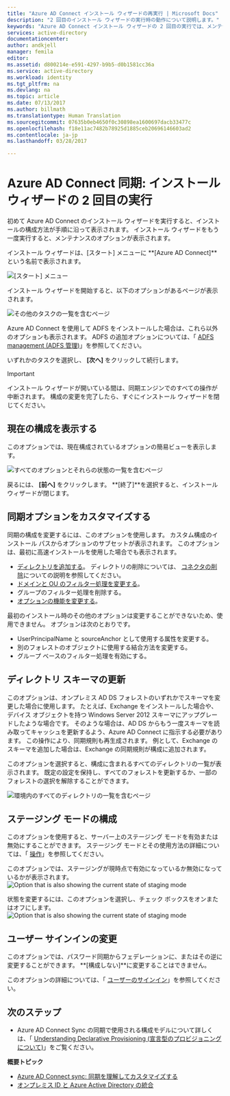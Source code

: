 ```yaml
---
title: "Azure AD Connect インストール ウィザードの再実行 | Microsoft Docs"
description: "2 回目のインストール ウィザードの実行時の動作について説明します。"
keywords: "Azure AD Connect インストール ウィザードの 2 回目の実行では、メンテナンス設定を構成できます。"
services: active-directory
documentationcenter: 
author: andkjell
manager: femila
editor: 
ms.assetid: d800214e-e591-4297-b9b5-d0b1581cc36a
ms.service: active-directory
ms.workload: identity
ms.tgt_pltfrm: na
ms.devlang: na
ms.topic: article
ms.date: 07/13/2017
ms.author: billmath
ms.translationtype: Human Translation
ms.sourcegitcommit: 07635b0eb4650f0c30898ea1600697dacb33477c
ms.openlocfilehash: f18e11ac7482b78925d1885ceb20696146603ad2
ms.contentlocale: ja-jp
ms.lasthandoff: 03/28/2017

---
```

# <a name="azure-ad-connect-sync-running-the-installation-wizard-a-second-time"></a>Azure AD Connect 同期: インストール ウィザードの 2 回目の実行
初めて Azure AD Connect のインストール ウィザードを実行すると、インストールの構成方法が手順に沿って表示されます。 インストール ウィザードをもう一度実行すると、メンテナンスのオプションが表示されます。

インストール ウィザードは、[スタート] メニューに **[Azure AD Connect]**という名前で表示されます。

![[スタート] メニュー](./media/active-directory-aadconnectsync-installation-wizard/startmenu.png)

インストール ウィザードを開始すると、以下のオプションがあるページが表示されます。

![その他のタスクの一覧を含むページ](./media/active-directory-aadconnectsync-installation-wizard/additionaltasks.png)

Azure AD Connect を使用して ADFS をインストールした場合は、これら以外のオプションも表示されます。 ADFS の追加オプションについては、「 [ADFS management (ADFS 管理)](active-directory-aadconnect-federation-management.md#manage-ad-fs)」を参照してください。

いずれかのタスクを選択し、 **[次へ]** をクリックして続行します。

> [!IMPORTANT]
> インストール ウィザードが開いている間は、同期エンジンでのすべての操作が中断されます。 構成の変更を完了したら、すぐにインストール ウィザードを閉じてください。
>
>

## <a name="view-current-configuration"></a>現在の構成を表示する
このオプションでは、現在構成されているオプションの簡易ビューを表示します。

![すべてのオプションとそれらの状態の一覧を含むページ](./media/active-directory-aadconnectsync-installation-wizard/viewconfig.png)

戻るには、 **[前へ]** をクリックします。 **[終了]**を選択すると、インストール ウィザードが閉じます。

## <a name="customize-synchronization-options"></a>同期オプションをカスタマイズする
同期の構成を変更するには、このオプションを使用します。 カスタム構成のインストール パスからオプションのサブセットが表示されます。 このオプションは、最初に高速インストールを使用した場合でも表示されます。

* [ディレクトリを追加する](active-directory-aadconnect-get-started-custom.md#connect-your-directories)。 ディレクトリの削除については、 [コネクタの削除](active-directory-aadconnectsync-service-manager-ui-connectors.md#delete)についての説明を参照してください。
* [ドメインと OU のフィルター処理を変更する](active-directory-aadconnect-get-started-custom.md#domain-and-ou-filtering)。
* グループのフィルター処理を削除する。
* [オプションの機能を変更する](active-directory-aadconnect-get-started-custom.md#optional-features)。

最初のインストール時のその他のオプションは変更することができないため、使用できません。 オプションは次のとおりです。

* UserPrincipalName と sourceAnchor として使用する属性を変更する。
* 別のフォレストのオブジェクトに使用する結合方法を変更する。
* グループ ベースのフィルター処理を有効にする。

## <a name="refresh-directory-schema"></a>ディレクトリ スキーマの更新
このオプションは、オンプレミス AD DS フォレストのいずれかでスキーマを変更した場合に使用します。 たとえば、Exchange をインストールした場合や、デバイス オブジェクトを持つ Windows Server 2012 スキーマにアップグレードしたような場合です。 そのような場合は、AD DS からもう一度スキーマを読み取ってキャッシュを更新するよう、Azure AD Connect に指示する必要があります。 この操作により、同期規則も再生成されます。 例として、Exchange のスキーマを追加した場合は、Exchange の同期規則が構成に追加されます。

このオプションを選択すると、構成に含まれるすべてのディレクトリの一覧が表示されます。 既定の設定を保持し、すべてのフォレストを更新するか、一部のフォレストの選択を解除することができます。

![環境内のすべてのディレクトリの一覧を含むページ](./media/active-directory-aadconnectsync-installation-wizard/refreshschema.png)

## <a name="configure-staging-mode"></a>ステージング モードの構成
このオプションを使用すると、サーバー上のステージング モードを有効または無効にすることができます。 ステージング モードとその使用方法の詳細については、「 [操作](active-directory-aadconnectsync-operations.md#staging-mode)」を参照してください。

このオプションでは、ステージングが現時点で有効になっているか無効になっているかが表示されます。  
![Option that is also showing the current state of staging mode](./media/active-directory-aadconnectsync-installation-wizard/stagingmodecurrentstate.png)

状態を変更するには、このオプションを選択し、チェック ボックスをオンまたはオフにします。  
![Option that is also showing the current state of staging mode](./media/active-directory-aadconnectsync-installation-wizard/stagingmodeenable.png)

## <a name="change-user-sign-in"></a>ユーザー サインインの変更
このオプションでは、パスワード同期からフェデレーションに、またはその逆に変更することができます。 **[構成しない]**に変更することはできません。

このオプションの詳細については、「 [ユーザーのサインイン](active-directory-aadconnect-user-signin.md#changing-the-user-sign-in-method)」を参照してください。

## <a name="next-steps"></a>次のステップ
* Azure AD Connect Sync の同期で使用される構成モデルについて詳しくは、「 [Understanding Declarative Provisioning (宣言型のプロビジョニングについて)](active-directory-aadconnectsync-understanding-declarative-provisioning.md)」をご覧ください。

**概要トピック**

* [Azure AD Connect sync: 同期を理解してカスタマイズする](active-directory-aadconnectsync-whatis.md)
* [オンプレミス ID と Azure Active Directory の統合](active-directory-aadconnect.md)

